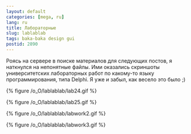 ```yaml
---
layout: default
categories: [mega, ru]
lang: ru
title: Лабораторные
slug: lablablab
tags: baka-baka design gui 
postid: 2890
---
```

Роясь на сервере в поиске материалов для следующих постов, я наткнулся на непонятные файлы. Ими оказались скриншоты университетских лабораторных работ по какому-то языку программирования, типа Delphi. Я уже и забыл, как весело это было ;)<!--more-->



{% figure /o_O/lablablab/lab24.gif %}





{% figure /o_O/lablablab/lab25.gif %}





{% figure /o_O/lablablab/labwork2.gif %}





{% figure /o_O/lablablab/labwork3.gif %}


